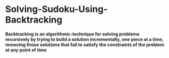 # Solving-Sudoku-Using-Backtracking

#### Backtracking is an algorithmic-technique for solving problems recursively by trying to build a solution incrementally, one piece at a time, removing those solutions that fail to satisfy the constraints of the problem at any point of time

